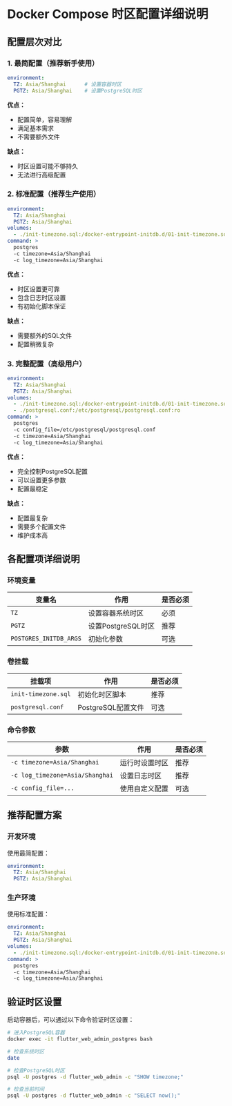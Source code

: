 # Docker Compose 时区配置详细说明

## 配置层次对比

### 1. 最简配置（推荐新手使用）

```yaml
environment:
  TZ: Asia/Shanghai      # 设置容器时区
  PGTZ: Asia/Shanghai    # 设置PostgreSQL时区
```

**优点：**
- 配置简单，容易理解
- 满足基本需求
- 不需要额外文件

**缺点：**
- 时区设置可能不够持久
- 无法进行高级配置

### 2. 标准配置（推荐生产使用）

```yaml
environment:
  TZ: Asia/Shanghai
  PGTZ: Asia/Shanghai
volumes:
  - ./init-timezone.sql:/docker-entrypoint-initdb.d/01-init-timezone.sql
command: >
  postgres
  -c timezone=Asia/Shanghai
  -c log_timezone=Asia/Shanghai
```

**优点：**
- 时区设置更可靠
- 包含日志时区设置
- 有初始化脚本保证

**缺点：**
- 需要额外的SQL文件
- 配置稍微复杂

### 3. 完整配置（高级用户）

```yaml
environment:
  TZ: Asia/Shanghai
  PGTZ: Asia/Shanghai
volumes:
  - ./init-timezone.sql:/docker-entrypoint-initdb.d/01-init-timezone.sql
  - ./postgresql.conf:/etc/postgresql/postgresql.conf:ro
command: >
  postgres
  -c config_file=/etc/postgresql/postgresql.conf
  -c timezone=Asia/Shanghai
  -c log_timezone=Asia/Shanghai
```

**优点：**
- 完全控制PostgreSQL配置
- 可以设置更多参数
- 配置最稳定

**缺点：**
- 配置最复杂
- 需要多个配置文件
- 维护成本高

## 各配置项详细说明

### 环境变量

| 变量名 | 作用 | 是否必须 |
|--------|------|----------|
| `TZ` | 设置容器系统时区 | 必须 |
| `PGTZ` | 设置PostgreSQL时区 | 推荐 |
| `POSTGRES_INITDB_ARGS` | 初始化参数 | 可选 |

### 卷挂载

| 挂载项 | 作用 | 是否必须 |
|--------|------|----------|
| `init-timezone.sql` | 初始化时区脚本 | 推荐 |
| `postgresql.conf` | PostgreSQL配置文件 | 可选 |

### 命令参数

| 参数 | 作用 | 是否必须 |
|------|------|----------|
| `-c timezone=Asia/Shanghai` | 运行时设置时区 | 推荐 |
| `-c log_timezone=Asia/Shanghai` | 设置日志时区 | 推荐 |
| `-c config_file=...` | 使用自定义配置 | 可选 |

## 推荐配置方案

### 开发环境
使用最简配置：
```yaml
environment:
  TZ: Asia/Shanghai
  PGTZ: Asia/Shanghai
```

### 生产环境
使用标准配置：
```yaml
environment:
  TZ: Asia/Shanghai
  PGTZ: Asia/Shanghai
volumes:
  - ./init-timezone.sql:/docker-entrypoint-initdb.d/01-init-timezone.sql
command: >
  postgres
  -c timezone=Asia/Shanghai
  -c log_timezone=Asia/Shanghai
```

## 验证时区设置

启动容器后，可以通过以下命令验证时区设置：

```bash
# 进入PostgreSQL容器
docker exec -it flutter_web_admin_postgres bash

# 检查系统时区
date

# 检查PostgreSQL时区
psql -U postgres -d flutter_web_admin -c "SHOW timezone;"

# 检查当前时间
psql -U postgres -d flutter_web_admin -c "SELECT now();"
```




